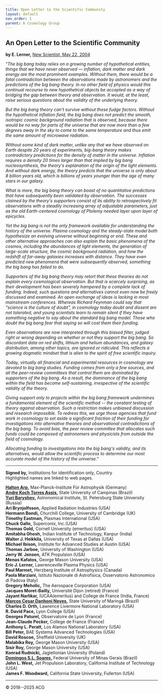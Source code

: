 ```yaml
---
title: Open Letter to the Scientific Community
layout: default
nav_order: 1
parent: A Cosmology Group
---
```


## An Open Letter to the Scientific Community

**by E. Lerner,** [New Scientist, May 22, 2004](https://www.newscientist.com/article/mg18224482-900-bucking-the-big-bang/)

*"The big bang today relies on a growing number of hypothetical entities, things that we have never observed — inflation, dark matter and dark energy are the most prominent examples. Without them, there would be a fatal contradiction between the observations made by astronomers and the predictions of the big bang theory. In no other field of physics would this continual recourse to new hypothetical objects be accepted as a way of bridging the gap between theory and observation. It would, at the least, raise serious questions about the validity of the underlying theory.*

*But the big bang theory can't survive without these fudge factors. Without the hypothetical inflation field, the big bang does not predict the smooth, isotropic cosmic background radiation that is observed, because there would be no way for parts of the universe that are now more than a few degrees away in the sky to come to the same temperature and thus emit the same amount of microwave radiation.*

*Without some kind of dark matter, unlike any that we have observed on Earth despite 20 years of experiments, big-bang theory makes contradictory predictions for the density of matter in the universe. Inflation requires a density 20 times larger than that implied by big bang nucleosynthesis, the theory's explanation of the origin of the light elements. And without dark energy, the theory predicts that the universe is only about 8 billion years old, which is billions of years younger than the age of many stars in our galaxy.*

*What is more, the big bang theory can boast of no quantitative predictions that have subsequently been validated by observation. The successes claimed by the theory's supporters consist of its ability to retrospectively fit observations with a steadily increasing array of adjustable parameters, just as the old Earth-centered cosmology of Ptolemy needed layer upon layer of epicycles.*

*Yet the big bang is not the only framework available for understanding the history of the universe. Plasma cosmology and the steady-state model both hypothesize an evolving universe without beginning or end. These and other alternative approaches can also explain the basic phenomena of the cosmos, including the abundances of light elements, the generation of large-scale structure, the cosmic background radiation, and how the redshift of far-away galaxies increases with distance. They have even predicted new phenomena that were subsequently observed, something the big bang has failed to do.*

*Supporters of the big bang theory may retort that these theories do not explain every cosmological observation. But that is scarcely surprising, as their development has been severely hampered by a complete lack of funding. Indeed, such questions and alternatives cannot even now be freely discussed and examined. An open exchange of ideas is lacking in most mainstream conferences. Whereas Richard Feynman could say that "science is the culture of doubt", in cosmology today doubt and dissent are not tolerated, and young scientists learn to remain silent if they have something negative to say about the standard big bang model. Those who doubt the big bang fear that saying so will cost them their funding.*

*Even observations are now interpreted through this biased filter, judged right or wrong depending on whether or not they support the big bang. So discordant data on red shifts, lithium and helium abundances, and galaxy distribution, among other topics, are ignored or ridiculed. This reflects a growing dogmatic mindset that is alien to the spirit of free scientific inquiry.*

*Today, virtually all financial and experimental resources in cosmology are devoted to big bang studies. Funding comes from only a few sources, and all the peer-review committees that control them are dominated by supporters of the big bang. As a result, the dominance of the big bang within the field has become self-sustaining, irrespective of the scientific validity of the theory.*

*Giving support only to projects within the big bang framework undermines a fundamental element of the scientific method -- the constant testing of theory against observation. Such a restriction makes unbiased discussion and research impossible. To redress this, we urge those agencies that fund work in cosmology to set aside a significant fraction of their funding for investigations into alternative theories and observational contradictions of the big bang. To avoid bias, the peer review committee that allocates such funds could be composed of astronomers and physicists from outside the field of cosmology.*

*Allocating funding to investigations into the big bang's validity, and its alternatives, would allow the scientific process to determine our most accurate model of the history of the universe."*

---

**Signed by,** Institutions for identification only, Country  
Highlighted names are linked to web pages.

[**Halton Arp,**](http://haltonarp.com/) Max-Planck-Institute Für Astrophysik (Germany)  
[**Andre Koch Torres Assis,**](https://www.ifi.unicamp.br/~assis/) State University of Campinas (Brazil)  
[**Yuri Baryshev,**](http://www.astro.spbu.ru/staff/baryshev/index.htm) Astronomical Institute, St. Petersburg State University (Russia)  
**Ari Brynjolfsson,** Applied Radiation Industries (USA)  
**Hermann Bondi,** Churchill College, University of Cambridge (UK)  
**Timothy Eastman,** Plasmas International (USA)  
**Chuck Gallo,** Superconix, Inc.(USA)  
**Thomas Gold,** Cornell University (emeritus) (USA)  
**Amitabha Ghosh,** Indian Institute of Technology, Kanpur (India)  
**Walter J. Heikkila,** University of Texas at Dallas (USA)  
**Michael Ibison,** Institute for Advanced Studies at Austin (USA)  
**Thomas Jarboe,** University of Washington (USA)  
**Jerry W. Jensen,** ATK Propulsion (USA)  
**Menas Kafatos,** George Mason University (USA)  
**Eric J. Lerner,** Lawrenceville Plasma Physics (USA)  
**Paul Marmet,** Herzberg Institute of Astrophysics (Canada)  
**Paola Marziani,** Istituto Nazionale di Astrofisica, Osservatorio Astronomico di Padova (Italy)  
**Gregory Meholic,** The Aerospace Corporation (USA)  
**Jacques Moret-Bailly,** Université Dijon (retired) (France)  
**Jayant Narlikar,** IUCAA(emeritus) and College de France (India, France)  
[**Marcos Cesar Danhoni Neves,**](http://www.pcm.uem.br/docente/3/marcos-cesar-danhoni-neves) State University of Maringá (Brazil)  
**Charles D. Orth,** Lawrence Livermore National Laboratory (USA)  
**R. David Pace,** Lyon College (USA)  
**Georges Paturel,** Observatoire de Lyon (France)  
**Jean-Claude Pecker,** College de France (France)  
**Anthony L. Peratt,** Los Alamos National Laboratory (USA)  
**Bill Peter,** BAE Systems Advanced Technologies (USA)  
**David Roscoe,** Sheffield University (UK)  
**Malabika Roy,** George Mason University (USA)  
**Sisir Roy,** George Mason University (USA)  
**Konrad Rudnicki,** Jagiellonian University (Poland)  
[**Domingos S.L. Soares,**](http://lilith.fisica.ufmg.br/~dsoares/) Federal University of Minas Gerais (Brazil)  
**John L. West,** Jet Propulsion Laboratory, California Institute of Technology (USA)  
**James F. Woodward,** California State University, Fullerton (USA)  

---

© 2018--2025 ACG